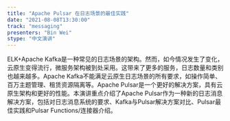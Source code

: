 ```yaml
---
title: "Apache Pulsar 在日志场景的最佳实践"
date: "2021-08-08T13:30:00" 
track: "messaging"
presenters: "Bin Wei"
stype: "中文演讲"
---
```

ELK+Apache Kafka是一种常见的日志场景的架构。然而，如今情况发生了变化，云原生变得流行，微服务架构被到处采用。这带来了更多的服务，日志数量和类别也越来越多。Apache Kafka不能满足云原生日志场景的所有要求，如操作简单、百万主题管理、租赁资源隔离等。Apache Pulsar是一个更好的解决方案，具有云原生架构和更好的性能。本演讲重点介绍了Apache Pulsar作为一种新的日志消息解决方案，包括对日志消息系统的要求、Kafka与Pulsar解决方案对比、Pulsar最佳实践和Pulsar Functions/连接器介绍。
